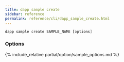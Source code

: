 ```yaml
---
title: dapp sample create
sidebar: reference
permalink: reference/cli/dapp_sample_create.html
---
```


<!--  TODO description -->

```
dapp sample create SAMPLE_NAME [options]
```

### Options
{% include_relative partial/option/sample_options.md %}

<!-- #### Common options -->
<!-- {% include_relative partial/option/common_options.md %} -->
